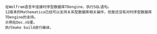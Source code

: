     在Wolfram语言中连接时序型数据库TDengine，执行SQL语句。 
    12版本的Mathematica已经可以支持关系型数据库相关操作，但是还没有对时序型数据库TDengine的支持。 
    示例在Doc.nb里。 
    执行make build进行编译。